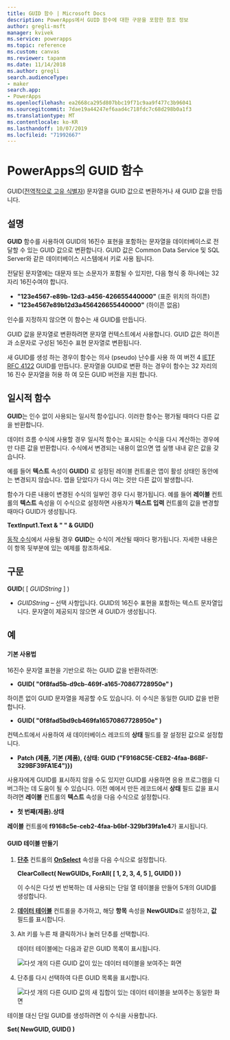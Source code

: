 ```yaml
---
title: GUID 함수 | Microsoft Docs
description: PowerApps에서 GUID 함수에 대한 구문을 포함한 참조 정보
author: gregli-msft
manager: kvivek
ms.service: powerapps
ms.topic: reference
ms.custom: canvas
ms.reviewer: tapanm
ms.date: 11/14/2018
ms.author: gregli
search.audienceType:
- maker
search.app:
- PowerApps
ms.openlocfilehash: ea2668ca295d807bbc19f71c9aa9f477c3b96041
ms.sourcegitcommit: 7dae19a44247ef6aad4c718fdc7c68d298b0a1f3
ms.translationtype: MT
ms.contentlocale: ko-KR
ms.lasthandoff: 10/07/2019
ms.locfileid: "71992667"
---
```

# <a name="guid-function-in-powerapps"></a>PowerApps의 GUID 함수
GUID([전역적으로 고유 식별자](https://en.wikipedia.org/wiki/Universally_unique_identifier)) 문자열을 GUID 값으로 변환하거나 새 GUID 값을 만듭니다.

## <a name="description"></a>설명
**GUID** 함수를 사용하여 GUID의 16진수 표현을 포함하는 문자열을 데이터베이스로 전달할 수 있는 GUID 값으로 변환합니다. GUID 값은 Common Data Service 및 SQL Server와 같은 데이터베이스 시스템에서 키로 사용 됩니다.

전달된 문자열에는 대문자 또는 소문자가 포함될 수 있지만, 다음 형식 중 하나에는 32자리 16진수여야 합니다.

- **"123e4567-e89b-12d3-a456-426655440000"** (표준 위치의 하이픈)
- **"123e4567e89b12d3a456426655440000"** (하이픈 없음)

인수를 지정하지 않으면 이 함수는 새 GUID를 만듭니다.

GUID 값을 문자열로 변환하려면 문자열 컨텍스트에서 사용합니다. GUID 값은 하이픈과 소문자로 구성된 16진수 표현 문자열로 변환됩니다. 

새 GUID를 생성 하는 경우이 함수는 의사 (pseudo) 난수를 사용 하 여 버전 4 [IETF RFC 4122](https://www.ietf.org/rfc/rfc4122.txt) GUID를 만듭니다. 문자열을 GUID로 변환 하는 경우이 함수는 32 자리의 16 진수 문자열을 허용 하 여 모든 GUID 버전을 지원 합니다.

## <a name="volatile-functions"></a>일시적 함수
**GUID**는 인수 없이 사용되는 일시적 함수입니다. 이러한 함수는 평가될 때마다 다른 값을 반환합니다.  

데이터 흐름 수식에 사용할 경우 일시적 함수는 표시되는 수식을 다시 계산하는 경우에만 다른 값을 반환합니다. 수식에서 변경되는 내용이 없으면 앱 실행 내내 같은 값을 갖습니다.

예를 들어 **텍스트** 속성이 **GUID()** 로 설정된 레이블 컨트롤은 앱이 활성 상태인 동안에는 변경되지 않습니다. 앱을 닫았다가 다시 여는 것만 다른 값이 발생합니다.

함수가 다른 내용이 변경된 수식의 일부인 경우 다시 평가됩니다. 예를 들어 **레이블** 컨트롤의 **텍스트** 속성을 이 수식으로 설정하면 사용자가 **텍스트 입력** 컨트롤의 값을 변경할 때마다 GUID가 생성됩니다.

**TextInput1.Text & " " & GUID()**

[동작 수식](../working-with-formulas-in-depth.md)에서 사용될 경우 **GUID**는 수식이 계산될 때마다 평가됩니다. 자세한 내용은 이 항목 뒷부분에 있는 예제를 참조하세요.

## <a name="syntax"></a>구문
**GUID**( [ *GUIDString* ] )

* *GUIDString* – 선택 사항입니다.  GUID의 16진수 표현을 포함하는 텍스트 문자열입니다. 문자열이 제공되지 않으면 새 GUID가 생성됩니다.

## <a name="examples"></a>예

#### <a name="basic-usage"></a>기본 사용법

16진수 문자열 표현을 기반으로 하는 GUID 값을 반환하려면:

* **GUID( "0f8fad5b-d9cb-469f-a165-70867728950e" )**

하이픈 없이 GUID 문자열을 제공할 수도 있습니다. 이 수식은 동일한 GUID 값을 반환합니다.

* **GUID( "0f8fad5bd9cb469fa16570867728950e" )**

컨텍스트에서 사용하여 새 데이터베이스 레코드의 **상태** 필드를 잘 설정된 값으로 설정합니다.

* **Patch (제품, 기본 (제품), {상태: GUID ("F9168C5E-CEB2-4faa-B6BF-329BF39FA1E4")})**

사용자에게 GUID를 표시하지 않을 수도 있지만 GUID를 사용하면 응용 프로그램을 디버그하는 데 도움이 될 수 있습니다. 이전 예에서 만든 레코드에서 **상태** 필드 값을 표시하려면 **레이블** 컨트롤의 **텍스트** 속성을 다음 수식으로 설정합니다.

* **첫 번째(제품).상태**

**레이블** 컨트롤에 **f9168c5e-ceb2-4faa-b6bf-329bf39fa1e4**가 표시됩니다.

#### <a name="create-a-table-of-guids"></a>GUID 테이블 만들기

1. **[단추](../controls/control-button.md)** 컨트롤의 **[OnSelect](../controls/properties-core.md)** 속성을 다음 수식으로 설정합니다.

    **ClearCollect( NewGUIDs, ForAll( [ 1, 2, 3, 4, 5 ], GUID() ) )**

    이 수식은 다섯 번 반복하는 데 사용되는 단일 열 테이블을 만들어 5개의 GUID를 생성합니다.

1. **[데이터 테이블](../controls/control-data-table.md)** 컨트롤을 추가하고, 해당 **항목** 속성을 **NewGUIDs**로 설정하고, **값** 필드를 표시합니다.

1. Alt 키를 누른 채 클릭하거나 눌러 단추를 선택합니다.

    데이터 테이블에는 다음과 같은 GUID 목록이 표시됩니다.

    ![다섯 개의 다른 GUID 값이 있는 데이터 테이블을 보여주는 화면](media/function-guid/guid-collection-1.png)

1. 단추를 다시 선택하여 다른 GUID 목록을 표시합니다.

    ![다섯 개의 다른 GUID 값의 새 집합이 있는 데이터 테이블을 보여주는 동일한 화면](media/function-guid/guid-collection-2.png)

테이블 대신 단일 GUID를 생성하려면 이 수식을 사용합니다.

**Set( NewGUID, GUID() )**

